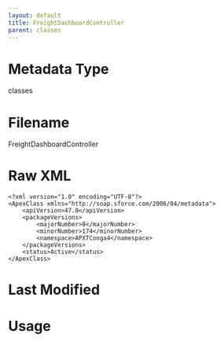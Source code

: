 ```yaml
---
layout: default
title: FreightDashboardController
parent: classes
---
```

# Metadata Type
classes


# Filename 
FreightDashboardController


# Raw XML
```
<?xml version="1.0" encoding="UTF-8"?>
<ApexClass xmlns="http://soap.sforce.com/2006/04/metadata">
    <apiVersion>47.0</apiVersion>
    <packageVersions>
        <majorNumber>8</majorNumber>
        <minorNumber>174</minorNumber>
        <namespace>APXTConga4</namespace>
    </packageVersions>
    <status>Active</status>
</ApexClass>
```


# Last Modified


# Usage

